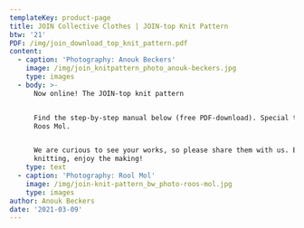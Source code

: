 ```yaml
---
templateKey: product-page
title: JOIN Collective Clothes | JOIN-top Knit Pattern
btw: '21'
PDF: /img/join_download_top_knit_pattern.pdf
content:
  - caption: 'Photography: Anouk Beckers'
    image: /img/join_knitpattern_photo_anouk-beckers.jpg
    type: images
  - body: >-
      Now online! The JOIN-top knit pattern


      Find the step-by-step manual below (free PDF-download). Special thanks to
      Roos Mol.


      We are curious to see your works, so please share them with us. Enjoy the
      knitting, enjoy the making!
    type: text
  - caption: 'Photography: Rool Mol'
    image: /img/join-knit-pattern_bw_photo-roos-mol.jpg
    type: images
author: Anouk Beckers
date: '2021-03-09'
---
```


